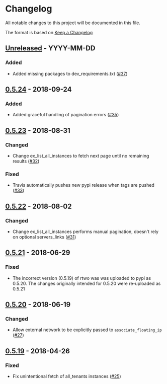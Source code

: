 # Changelog
All notable changes to this project will be documented in this file.

The format is based on [Keep a Changelog](http://keepachangelog.com/en/1.0.0/)

<!--
## [<exact release including patch>](<github compare url>) - <release date in YYYY-MM-DD>
### Added
  - <summary of new features>

### Changed
  - <for changes in existing functionality>

### Deprecated
  - <for soon-to-be removed features>

### Removed
  - <for now removed features>

### Fixed
  - <for any bug fixes>

### Security
  - <in case of vulnerabilities>
-->

## [Unreleased](https://github.com/cyverse/rtwo/compare/0.5.24...HEAD) - YYYY-MM-DD
### Added
  - Added missing packages to dev_requirements.txt
    ([#37](https://github.com/cyverse/rtwo/pull/37))

## [0.5.24](https://github.com/cyverse/rtwo/compare/0.5.23...0.5.24) - 2018-09-24
### Added
  - Added graceful handling of pagination errors
    ([#35](https://github.com/cyverse/rtwo/pull/35))

## [0.5.23](https://github.com/cyverse/rtwo/compare/0.5.22...0.5.23) - 2018-08-31
### Changed
  - Change ex_list_all_instances to fetch next page until no remaining results
    ([#32](https://github.com/cyverse/rtwo/pull/32))

### Fixed
  - Travis automatically pushes new pypi release when tags are pushed
    ([#33](https://github.com/cyverse/rtwo/pull/33))

## [0.5.22](https://github.com/cyverse/rtwo/compare/0.5.21...0.5.22) - 2018-08-02
### Changed
  - Change ex_list_all_instances performs manual pagination, doesn't rely on
    optional servers_links ([#31](https://github.com/cyverse/rtwo/pull/31))

## [0.5.21](https://github.com/cyverse/rtwo/compare/0.5.20...0.5.21) - 2018-06-29
### Fixed
  - The incorrect version (0.5.19) of rtwo was was uploaded to pypi as 0.5.20.
    The changes originally intended for 0.5.20 were re-uploaded as 0.5.21

## [0.5.20](https://github.com/cyverse/rtwo/compare/0.5.19...0.5.20) - 2018-06-19
### Changed
  - Allow external network to be explicitly passed to `associate_floating_ip`
    ([#27](https://github.com/cyverse/rtwo/pull/27))

## [0.5.19](https://github.com/cyverse/rtwo/compare/0.5.18...0.5.19) - 2018-04-26
### Fixed
  - Fix unintentional fetch of all_tenants instances
    ([#25](https://github.com/cyverse/rtwo/pull/25))
